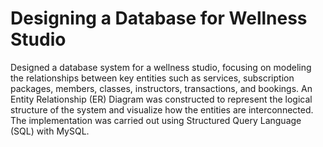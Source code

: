 # Designing a Database for Wellness Studio
Designed a database system for a wellness studio, focusing on modeling the relationships between key entities such as services, subscription packages, members, classes, instructors, transactions, and bookings. An Entity Relationship (ER) Diagram was constructed to represent the logical structure of the system and visualize how the entities are interconnected. The implementation was carried out using Structured Query Language (SQL) with MySQL.
